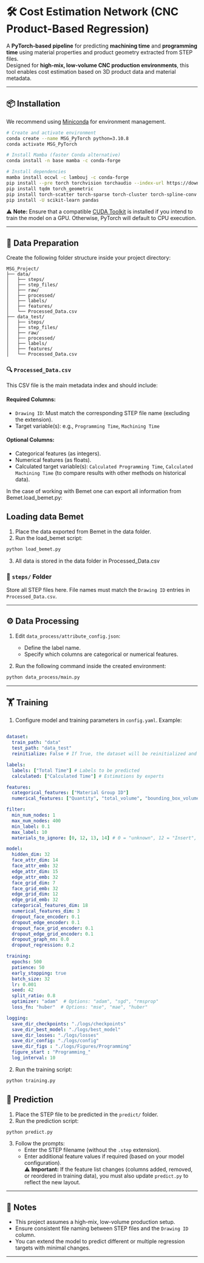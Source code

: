 # 🛠️ Cost Estimation Network (CNC Product-Based Regression)

A **PyTorch-based pipeline** for predicting **machining time** and **programming time** using material properties and product geometry extracted from STEP files.  
Designed for **high-mix, low-volume CNC production environments**, this tool enables cost estimation based on 3D product data and material metadata.

---

## 📦 Installation

We recommend using [Miniconda](https://www.anaconda.com/download/success) for environment management.

```bash
# Create and activate environment
conda create --name MSG_PyTorch python=3.10.8
conda activate MSG_PyTorch

# Install Mamba (faster Conda alternative)
conda install -n base mamba -c conda-forge

# Install dependencies
mamba install occwl -c lambouj -c conda-forge
pip install --pre torch torchvision torchaudio --index-url https://download.pytorch.org/whl/nightly/cu128
pip install tqdm torch_geometric
pip install torch-scatter torch-sparse torch-cluster torch-spline-conv
pip install -U scikit-learn pandas
```

⚠️ **Note:** Ensure that a compatible [CUDA Toolkit](https://developer.nvidia.com/cuda-toolkit) is installed if you intend to train the model on a GPU. Otherwise, PyTorch will default to CPU execution.

---

## 📁 Data Preparation

Create the following folder structure inside your project directory:

```
MSG_Project/
├── data/
│   ├── steps/
│   ├── step_files/
│   ├── raw/
│   ├── processed/
│   ├── labels/
│   ├── features/
│   └── Processed_Data.csv
├── data_test/
│   ├── steps/
│   ├── step_files/
│   ├── raw/
│   ├── processed/
│   ├── labels/
│   ├── features/
│   └── Processed_Data.csv
```

### 🔍 `Processed_Data.csv`

This CSV file is the main metadata index and should include:

#### Required Columns:
- `Drawing ID`: Must match the corresponding STEP file name (excluding the extension).
- Target variable(s): e.g., `Programming Time`, `Machining Time`

#### Optional Columns:
- Categorical features (as integers).
- Numerical features (as floats).
- Calculated target variable(s): `Calculated Programming Time`, `Calculated Machining Time` (to compare results with other methods on historical data).

In the case of working with Bemet one can export all information from Bemet.load_bemet.py:

## Loading data Bemet

1. Place the data exported from Bemet in the data folder.
2. Run the load_bemet script:

```bash
python load_bemet.py
```
3. All data is stored in the data folder in Processed_Data.csv
   
### 📂 `steps/` Folder

Store all STEP files here. File names must match the `Drawing ID` entries in `Processed_Data.csv`.

---

## ⚙️ Data Processing

1. Edit `data_process/attribute_config.json`:
   - Define the label name.
   - Specify which columns are categorical or numerical features.

2. Run the following command inside the created environment:

```bash
python data_process/main.py
```

---

## 🏋️ Training

1. Configure model and training parameters in `config.yaml`. Example:

```yaml

dataset:
  train_path: "data"
  test_path: "data_test"
  reinitialize: False # If True, the dataset will be reinitialized and all previous data will be lost

labels:
  labels: ["Total Time"] # Labels to be predicted
  calculated: ["Calculated Time"] # Estimations by experts

features:
  categorical_features: ["Material Group ID"]
  numerical_features: ["Quantity", "total_volume", "bounding_box_volume"] # total_volume and bounding_box_volume are obtained from step file

filter:
  min_num_nodes: 1
  max_num_nodes: 400
  min_label: 0.1
  max_label: 10
  materials_to_ignore: [0, 12, 13, 14] # 0 = "unknown", 12 = "Insert", 13 = "Procured Part", 14 = "Articles"

model:
  hidden_dim: 32
  face_attr_dim: 14
  face_attr_emb: 32
  edge_attr_dim: 15
  edge_attr_emb: 32
  face_grid_dim: 7
  face_grid_emb: 32
  edge_grid_dim: 12
  edge_grid_emb: 32
  categorical_features_dim: 18
  numerical_features_dim: 3
  dropout_face_encoder: 0.1
  dropout_edge_encoder: 0.1
  dropout_face_grid_encoder: 0.1
  dropout_edge_grid_encoder: 0.1
  dropout_graph_nn: 0.0
  dropout_regression: 0.2

training:
  epochs: 500
  patience: 50
  early_stopping: true
  batch_size: 32
  lr: 0.001
  seed: 42
  split_ratio: 0.8
  optimizer: "adam"  # Options: "adam", "sgd", "rmsprop"
  loss_fn: "huber"  # Options: "mse", "mae", "huber"

logging:
  save_dir_checkpoints: "./logs/checkpoints"
  save_dir_best_model: "./logs/best_model"
  save_dir_losses: "./logs/losses"
  save_dir_config: "./logs/config"
  save_dir_figs : "./logs/Figures/Programming"
  figure_start : "Programming_"
  log_interval: 10
```

2. Run the training script:

```bash
python training.py
```

## 🔮 Prediction

1. Place the STEP file to be predicted in the `predict/` folder.
2. Run the prediction script:

```bash
python predict.py
```

3. Follow the prompts:
   - Enter the STEP filename (without the `.step` extension).
   - Enter additional feature values if required (based on your model configuration).  
     ⚠️ **Important:** If the feature list changes (columns added, removed, or reordered in training data), you must also update `predict.py` to reflect the new layout.
---

## 📌 Notes

- This project assumes a high-mix, low-volume production setup.
- Ensure consistent file naming between STEP files and the `Drawing ID` column.
- You can extend the model to predict different or multiple regression targets with minimal changes.

---
